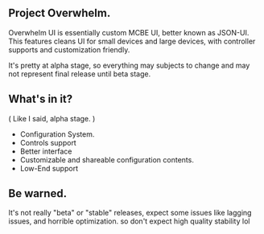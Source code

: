 ## Project Overwhelm.
Overwhelm UI is essentially custom MCBE UI, better known as JSON-UI.
This features cleans UI for small devices and large devices, with controller supports and customization friendly.

It's pretty at alpha stage, so everything may subjects to change and may not represent final release until beta stage.

## What's in it?
( Like I said, alpha stage. )
* Configuration System.
* Controls support
* Better interface
* Customizable and shareable configuration contents.
* Low-End support

## Be warned.
It's not really "beta" or "stable" releases, expect some issues like lagging issues, and horrible optimization.
so don't expect high quality stability lol
